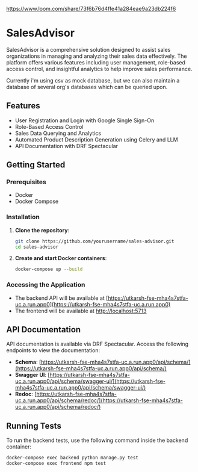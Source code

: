 https://www.loom.com/share/73f6b76d4ffe41a284eae9a23db224f6
# SalesAdvisor

SalesAdvisor is a comprehensive solution designed to assist sales organizations in managing and analyzing their sales data effectively. The platform offers various features including user management, role-based access control, and insightful analytics to help improve sales performance.

Currently i'm using csv as mock database, but we can also maintain a database of several org's databases which can be queried upon.

## Features

- User Registration and Login with Google Single Sign-On
- Role-Based Access Control
- Sales Data Querying and Analytics
- Automated Product Description Generation using Celery and LLM
- API Documentation with DRF Spectacular


## Getting Started

### Prerequisites

- Docker
- Docker Compose

### Installation

1. **Clone the repository**:

    ```bash
    git clone https://github.com/yourusername/sales-advisor.git
    cd sales-advisor
    ```

2. **Create and start Docker containers**:

    ```bash
    docker-compose up --build
    ```

### Accessing the Application

- The backend API will be available at [https://utkarsh-fse-mha4s7stfa-uc.a.run.app0](https://utkarsh-fse-mha4s7stfa-uc.a.run.app0)
- The frontend will be available at [http://localhost:5713](http://localhost:5713)

## API Documentation

API documentation is available via DRF Spectacular. Access the following endpoints to view the documentation:

- **Schema**: [https://utkarsh-fse-mha4s7stfa-uc.a.run.app0/api/schema/](https://utkarsh-fse-mha4s7stfa-uc.a.run.app0/api/schema/)
- **Swagger UI**: [https://utkarsh-fse-mha4s7stfa-uc.a.run.app0/api/schema/swagger-ui/](https://utkarsh-fse-mha4s7stfa-uc.a.run.app0/api/schema/swagger-ui/)
- **Redoc**: [https://utkarsh-fse-mha4s7stfa-uc.a.run.app0/api/schema/redoc/](https://utkarsh-fse-mha4s7stfa-uc.a.run.app0/api/schema/redoc/)

## Running Tests

To run the backend tests, use the following command inside the backend container:

```bash
docker-compose exec backend python manage.py test
docker-compose exec frontend npm test
